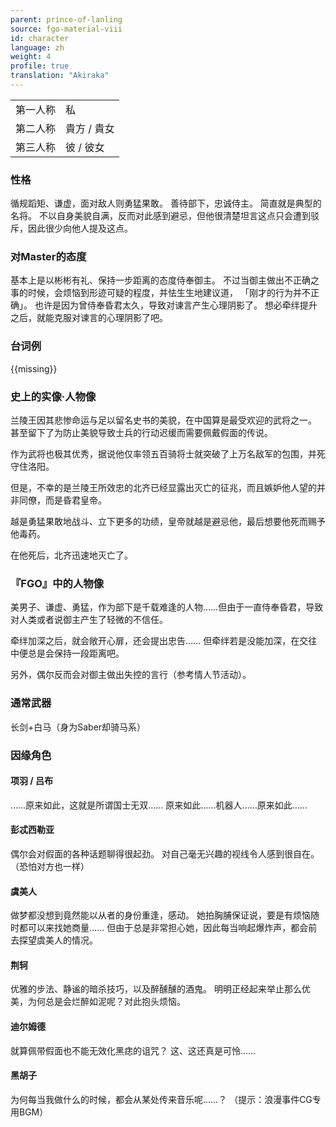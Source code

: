 ```yaml
---
parent: prince-of-lanling
source: fgo-material-viii
id: character
language: zh
weight: 4
profile: true
translation: "Akiraka"
---
```


<table>
  <tr><td>第一人称</td><td>私</td></tr>
  <tr><td>第二人称</td><td>貴方 / 貴女</td></tr>
  <tr><td>第三人称</td><td>彼 / 彼女</td></tr>
</table>

### 性格

循规蹈矩、谦虚，面对敌人则勇猛果敢。
善待部下，忠诚侍主。
简直就是典型的名将。
不以自身美貌自满，反而对此感到避忌，但他很清楚坦言这点只会遭到驳斥，因此很少向他人提及这点。

### 对Master的态度

基本上是以彬彬有礼、保持一步距离的态度侍奉御主。
不过当御主做出不正确之事的时候，会烦恼到形迹可疑的程度，并怯生生地建议道，
「刚才的行为并不正确」。
也许是因为曾侍奉昏君太久，导致对谏言产生心理阴影了。
想必牵绊提升之后，就能克服对谏言的心理阴影了吧。

### 台词例

{{missing}}

### 史上的实像·人物像

兰陵王因其悲惨命运与足以留名史书的美貌，在中国算是最受欢迎的武将之一。
甚至留下了为防止美貌导致士兵的行动迟缓而需要佩戴假面的传说。

作为武将也极其优秀，据说他仅率领五百骑将士就突破了上万名敌军的包围，并死守住洛阳。

但是，不幸的是兰陵王所效忠的北齐已经显露出灭亡的征兆，而且嫉妒他人望的并非同僚，而是昏君皇帝。

越是勇猛果敢地战斗、立下更多的功绩，皇帝就越是避忌他，最后想要他死而赐予他毒药。

在他死后，北齐迅速地灭亡了。

### 『FGO』中的人物像

美男子、谦虚、勇猛，作为部下是千载难逢的人物……但由于一直侍奉昏君，导致对人类或者说御主产生了轻微的不信任。

牵绊加深之后，就会敞开心扉，还会提出忠告……
但牵绊若是没能加深，在交往中便总是会保持一段距离吧。

另外，偶尔反而会对御主做出失控的言行（参考情人节活动）。

### 通常武器

长剑+白马（身为Saber却骑马系）

### 因缘角色

#### 项羽 / 吕布

……原来如此，这就是所谓国士无双……
原来如此……机器人……原来如此……

#### 彭忒西勒亚

偶尔会对假面的各种话题聊得很起劲。
对自己毫无兴趣的视线令人感到很自在。
（恐怕对方也一样）

#### 虞美人

做梦都没想到竟然能以从者的身份重逢，感动。
她拍胸脯保证说，要是有烦恼随时都可以来找她商量……
但由于总是非常担心她，因此每当响起爆炸声，都会前去探望虞美人的情况。

#### 荆轲

优雅的步法、静谧的暗杀技巧，以及醉醺醺的酒鬼。
明明正经起来举止那么优美，为何总是会烂醉如泥呢？对此抱头烦恼。

#### 迪尔姆德

就算佩带假面也不能无效化黑痣的诅咒？
这、这还真是可怜……

#### 黑胡子

为何每当我做什么的时候，都会从某处传来音乐呢……？
（提示：浪漫事件CG专用BGM）
